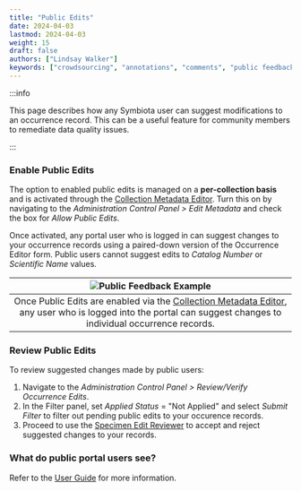 ```yaml
---
title: "Public Edits"
date: 2024-04-03
lastmod: 2024-04-03
weight: 15
draft: false
authors: ["Lindsay Walker"]
keywords: ["crowdsourcing", "annotations", "comments", "public feedback"]
---
```


:::info

This page describes how any Symbiota user can suggest modifications to an occurrence record. This can be a useful feature for community members to remediate data quality issues.

:::

### Enable Public Edits

The option to enabled public edits is managed on a **per-collection basis** and is activated through the [Collection Metadata Editor](/Collection_Manager_Guide/editing_collection_metadata#collections-metadata). Turn this on by navigating to the _Administration Control Panel > Edit Metadata_ and check the box for _Allow Public Edits_.

Once activated, any portal user who is logged in can suggest changes to your occurrence records using a paired-down version of the Occurrence Editor form. Public users cannot suggest edits to _Catalog Number_ or _Scientific Name_ values.

|                                                                                                ![Public Feedback Example](/img/publicfeedback.png)                                                                                                |
| :-----------------------------------------------------------------------------------------------------------------------------------------------------------------------------------------------------------------------------------------------: |
| Once Public Edits are enabled via the [Collection Metadata Editor](/Collection_Manager_Guide/editing_collection_metadata#collections-metadata), any user who is logged into the portal can suggest changes to individual occurrence records. |

### Review Public Edits

To review suggested changes made by public users:

1. Navigate to the _Administration Control Panel > Review/Verify Occurrence Edits_.
2. In the Filter panel, set _Applied Status_ = "Not Applied" and select _Submit Filter_ to filter out pending public edits to your occurence records.
3. Proceed to use the [Specimen Edit Reviewer](/Collection_Manager_Guide/Crowdsourcing/reviewing_crowdsourcing) to accept and reject suggested changes to your records.

### What do public portal users see?

Refer to the [User Guide](/User_Guide/Providing_Feedback/suggesting_edits) for more information.
